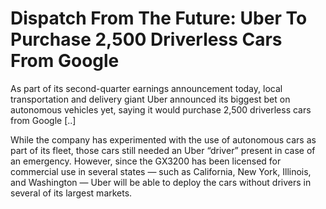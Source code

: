 # Dispatch From The Future: Uber To Purchase 2,500 Driverless Cars From Google

As part of its second-quarter earnings announcement today, local
transportation and delivery giant Uber announced its biggest bet on
autonomous vehicles yet, saying it would purchase 2,500 driverless
cars from Google [..]

While the company has experimented with the use of autonomous cars as
part of its fleet, those cars still needed an Uber “driver” present in
case of an emergency. However, since the GX3200 has been licensed for
commercial use in several states — such as California, New York,
Illinois, and Washington — Uber will be able to deploy the cars
without drivers in several of its largest markets.











